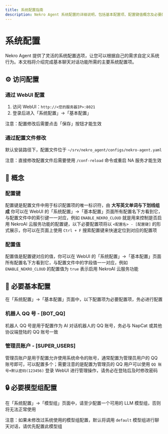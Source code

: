 ```yaml
---
title: 系统配置指南
description: Nekro Agent 系统配置的详细说明，包括基本配置项、配置键值概念及必要的模型组配置方法
---
```


# 系统配置

Nekro Agent 提供了灵活的系统配置选项，让您可以根据自己的需求自定义系统行为。本文档将介绍完成基本聊天对话功能所需的主要系统配置项。

## ⚙️ 访问配置

### 通过 WebUI 配置

1. 访问 WebUI：`http://<您的服务器IP>:8021`
2. 登录后进入「系统配置」→「基本配置」

注意：配置修改后需要点击「保存」按钮才能生效

### 通过配置文件修改

默认安装路径下，配置文件位于 `~/srv/nekro_agent/configs/nekro-agent.yaml`

注意：直接修改配置文件后需要使用 `/conf-reload` 命令或重启 NA 服务才能生效

## 📝 概念

### 配置键

配置键是配置文件中用于标识配置项的唯一标识符，由 **大写英文单词与下划线组成** 你可以在 WebUI 的「系统配置」→「基本配置」页面所有配置名下方看到它，与配置文件中的索引键一一对应，例如 `ENABLE_NEKRO_CLOUD` 就是用来控制是否启用 NekroAI 云服务功能的配置键，以下必要配置项将以 `<配置名> - [配置键]` 的形式展示，你可以在页面上使用 `Ctrl + F` 搜索配置键来快速定位到对应的配置项

### 配置值

配置值是配置键对应的值，你可以在 WebUI 的「系统配置」→「基本配置」页面所有配置名下方看到它，与配置文件中的字段值一一对应，例如 `ENABLE_NEKRO_CLOUD` 的配置值为 `true` 表示启用 NekroAI 云服务功能

## 🔑 必要基本配置

在「系统配置」→「基本配置」页面中，以下配置项为必要配置项，务必进行配置

### 机器人 QQ 号 - [BOT_QQ]

机器人 QQ 号是用于配置作为 AI 对话机器人的 QQ 账号，务必与 NapCat 或其他协议端登陆的 QQ 账号一致

### 管理员账户 - [SUPER_USERS]

管理员账户是用于配置允许使用系统命令的账号，通常配置为管理员用户的 QQ 账号即可，可以配置多个；需要注意的是配置为管理员的 QQ 用户可以使用 `QQ 账号+默认密码(123456)` 登录 WebUI 进行管理操作，请务必在登陆后及时修改密码

## 🔒 必要模型组配置

在「系统配置」→「模型组」页面中，请至少配置一个可用的 LLM 模型组，否则将无法正常使用

注意：如果未修改过系统使用的模型组配置，默认将调用 `default` 模型组进行聊天对话，请优先配置此模型组
